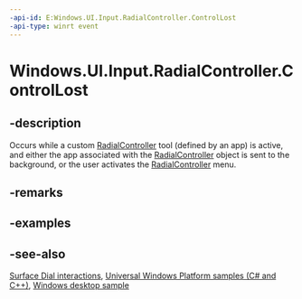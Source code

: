 ```yaml
---
-api-id: E:Windows.UI.Input.RadialController.ControlLost
-api-type: winrt event
---
```


<!-- Event syntax
public event Windows.Foundation.TypedEventHandler ControlLost<Windows.UI.Input.RadialController,  object>
-->

# Windows.UI.Input.RadialController.ControlLost

## -description
Occurs while a custom [RadialController](radialcontroller.md) tool (defined by an app) is active, and either the app associated with the [RadialController](radialcontroller.md) object is sent to the background, or the user activates the [RadialController](radialcontroller.md) menu.

## -remarks

## -examples

## -see-also
[Surface Dial interactions](/windows/uwp/input-and-devices/windows-wheel-interactions), [Universal Windows Platform samples (C# and C++)](https://go.microsoft.com/fwlink/?linkid=832713), [Windows desktop sample](https://aka.ms/radialcontrollerclassicsample)